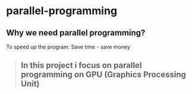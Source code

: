 # parallel-programming
## Why we need parallel programming?
To speed up the program. Save time - save money <br />
> ## **In this project i focus on parallel programming on GPU (Graphics Processing Unit)**



